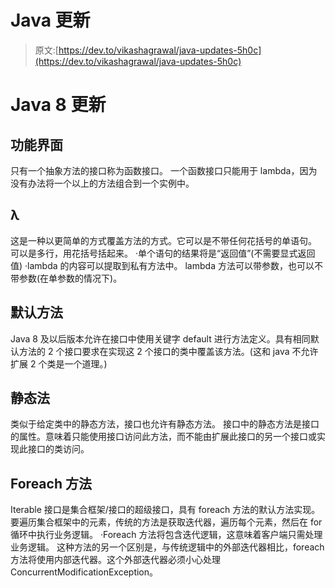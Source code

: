 # Java 更新

> 原文:[https://dev.to/vikashagrawal/java-updates-5h0c](https://dev.to/vikashagrawal/java-updates-5h0c)

# [](#java-8-updates)Java 8 更新

## [](#functional-interface)功能界面

只有一个抽象方法的接口称为函数接口。
一个函数接口只能用于 lambda，因为没有办法将一个以上的方法组合到一个实例中。

## λ

这是一种以更简单的方式覆盖方法的方式。它可以是不带任何花括号的单语句。
可以是多行，用花括号括起来。
·单个语句的结果将是“返回值”(不需要显式返回值)
·lambda 的内容可以提取到私有方法中。
lambda 方法可以带参数，也可以不带参数(在单参数的情况下)。

## [](#default-method)默认方法

Java 8 及以后版本允许在接口中使用关键字 default 进行方法定义。具有相同默认方法的 2 个接口要求在实现这 2 个接口的类中覆盖该方法。(这和 java 不允许扩展 2 个类是一个道理。)

## [](#static-method)静态法

类似于给定类中的静态方法，接口也允许有静态方法。
接口中的静态方法是接口的属性。意味着只能使用接口访问此方法，而不能由扩展此接口的另一个接口或实现此接口的类访问。

## [](#foreach-method)Foreach 方法

Iterable 接口是集合框架/接口的超级接口，具有 foreach 方法的默认方法实现。
要遍历集合框架中的元素，传统的方法是获取迭代器，遍历每个元素，然后在 for 循环中执行业务逻辑。
·Foreach 方法将包含迭代逻辑，这意味着客户端只需处理业务逻辑。
这种方法的另一个区别是，与传统逻辑中的外部迭代器相比，foreach 方法将使用内部迭代器。这个外部迭代器必须小心处理 ConcurrentModificationException。